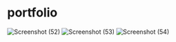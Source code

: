 # portfolio
![Screenshot (52)](https://user-images.githubusercontent.com/99271821/153235145-222e8d56-b98d-4ab5-85d0-f7e1582cb6b1.png)
![Screenshot (53)](https://user-images.githubusercontent.com/99271821/153235157-c7435bf4-1c18-407c-bfdb-c17036d5b8c9.png)
![Screenshot (54)](https://user-images.githubusercontent.com/99271821/153235162-e1b2a0d1-a5cf-4463-be35-0d377c3cd86b.png)
